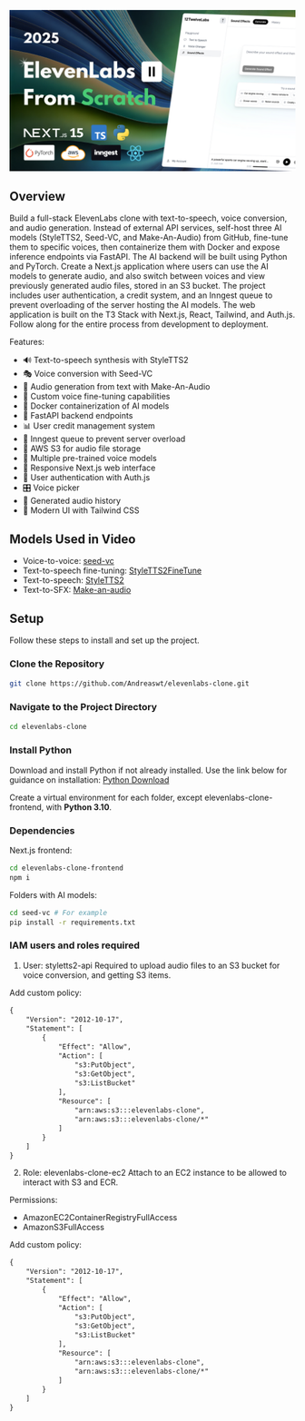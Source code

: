 ![alt text](thumbnail.png)


## Overview

Build a full-stack ElevenLabs clone with text-to-speech, voice conversion, and audio generation. Instead of external API services, self-host three AI models (StyleTTS2, Seed-VC, and Make-An-Audio) from GitHub, fine-tune them to specific voices, then containerize them with Docker and expose inference endpoints via FastAPI. The AI backend will be built using Python and PyTorch. Create a Next.js application where users can use the AI models to generate audio, and also switch between voices and view previously generated audio files, stored in an S3 bucket. The project includes user authentication, a credit system, and an Inngest queue to prevent overloading of the server hosting the AI models. The web application is built on the T3 Stack with Next.js, React, Tailwind, and Auth.js. Follow along for the entire process from development to deployment.

Features:

- 🔊 Text-to-speech synthesis with StyleTTS2
- 🎭 Voice conversion with Seed-VC
- 🎵 Audio generation from text with Make-An-Audio
- 🤖 Custom voice fine-tuning capabilities
- 🐳 Docker containerization of AI models
- 🚀 FastAPI backend endpoints
- 📊 User credit management system
- 🔄 Inngest queue to prevent server overload
- 💾 AWS S3 for audio file storage
- 👥 Multiple pre-trained voice models
- 📱 Responsive Next.js web interface
- 🔐 User authentication with Auth.js
- 🎛️ Voice picker
- 📝 Generated audio history
- 🎨 Modern UI with Tailwind CSS

## Models Used in Video

- Voice-to-voice: [seed-vc](https://github.com/Plachtaa/seed-vc)
- Text-to-speech fine-tuning: [StyleTTS2FineTune](https://github.com/IIEleven11/StyleTTS2FineTune)
- Text-to-speech: [StyleTTS2](https://github.com/yl4579/StyleTTS2)
- Text-to-SFX: [Make-an-audio](https://github.com/Text-to-Audio/Make-An-Audio)

## Setup

Follow these steps to install and set up the project.

### Clone the Repository

```bash
git clone https://github.com/Andreaswt/elevenlabs-clone.git
```

### Navigate to the Project Directory

```bash
cd elevenlabs-clone
```

### Install Python

Download and install Python if not already installed. Use the link below for guidance on installation:
[Python Download](https://www.python.org/downloads/)

Create a virtual environment for each folder, except elevenlabs-clone-frontend, with **Python 3.10**.

### Dependencies

Next.js frontend:

```bash
cd elevenlabs-clone-frontend
npm i
```

Folders with AI models:

```bash
cd seed-vc # For example
pip install -r requirements.txt
```

### IAM users and roles required

1. User: styletts2-api
   Required to upload audio files to an S3 bucket for voice conversion, and getting S3 items.

Add custom policy:

```
{
    "Version": "2012-10-17",
    "Statement": [
        {
            "Effect": "Allow",
            "Action": [
                "s3:PutObject",
                "s3:GetObject",
                "s3:ListBucket"
            ],
            "Resource": [
                "arn:aws:s3:::elevenlabs-clone",
                "arn:aws:s3:::elevenlabs-clone/*"
            ]
        }
    ]
}
```

2. Role: elevenlabs-clone-ec2
   Attach to an EC2 instance to be allowed to interact with S3 and ECR.

Permissions:

- AmazonEC2ContainerRegistryFullAccess
- AmazonS3FullAccess

Add custom policy:

```
{
	"Version": "2012-10-17",
	"Statement": [
		{
			"Effect": "Allow",
			"Action": [
				"s3:PutObject",
				"s3:GetObject",
				"s3:ListBucket"
			],
			"Resource": [
				"arn:aws:s3:::elevenlabs-clone",
				"arn:aws:s3:::elevenlabs-clone/*"
			]
		}
	]
}
```
